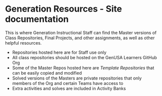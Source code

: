 # Generation Resources - Site documentation

This is where Generation Instructional Staff can find the Master versions of Class Repositories, Final Projects, and other assignments, as well as other helpful resources.

- Repositories hosted here are for Staff use only
- All class repositories should be hosted on the GenUSA Learners GitHub Org 
- Some of the Master Repos hosted here are *Template Repositories* that can be easily copied and modified
- Solved versions of the Masters are private repositories that only members of the Org and certain Teams have access to
- Extra activities and solves are included in Activity Banks
